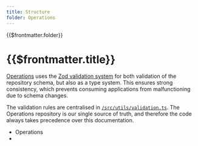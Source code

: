 ```yaml
---
title: Structure
folder: Operations
---
```


<TitleSpan>{{$frontmatter.folder}}</TitleSpan>

# {{$frontmatter.title}}

<!--TocHeader />
<TOC class="table-of-contents" :include-level="[2,3]" /-->

[Operations](https://github.com/api3dao/operations) uses the
[Zod validation system](https://github.com/colinhacks/zod) for both validation
of the repository schema, but also as a type system. This ensures strong
consistency, which prevents consuming applications from malfunctioning due to
schema changes.

The validation rules are centralised in
[`/src/utils/validation.ts`](https://github.com/api3dao/operations/blob/main/src/utils/validation.ts).
The Operations repository is our single source of truth, and therefore the code
always takes precedence over this documentation.

- Operations
-
